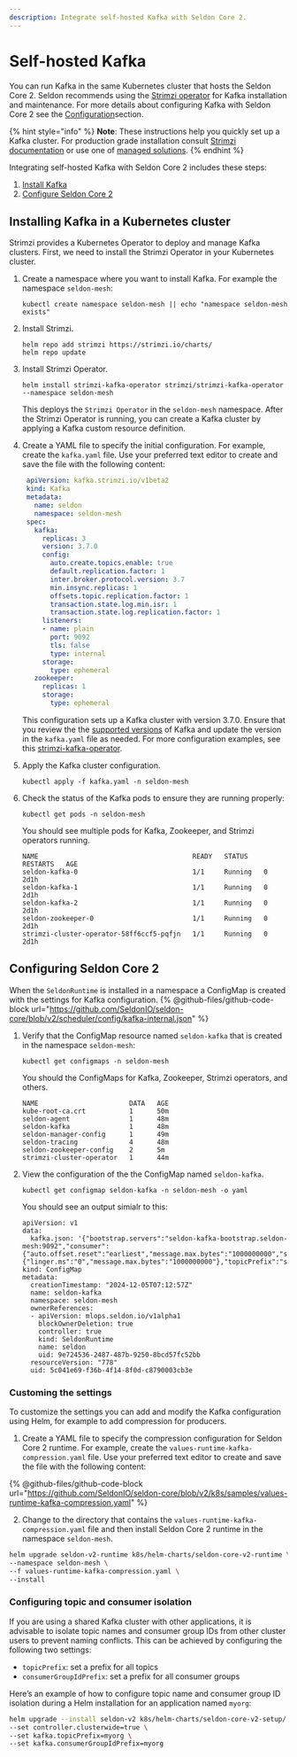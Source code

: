 ```yaml
---
description: Integrate self-hosted Kafka with Seldon Core 2.
---
```

# Self-hosted Kafka

You can run Kafka in the same Kubernetes cluster that hosts the Seldon Core 2. Seldon recommends using the [Strimzi operator](https://strimzi.io/docs/operators/latest/deploying) for Kafka installation and maintenance. For more details about configuring Kafka with Seldon Core 2 see the [Configuration](../../getting-started/configuration.md)section.

{% hint style="info" %}
**Note**: These instructions help you quickly set up a Kafka cluster. For production grade installation consult [Strimzi documentation](https://strimzi.io/documentation/) or use one of [managed solutions](../production-environment/#managed-kafka). 
{% endhint %}

Integrating self-hosted Kafka with Seldon Core 2 includes these steps:

1. [Install Kafka](self-hosted-kafka.md#installing-kafka-in-a-kubernetes-cluster)
2. [Configure Seldon Core 2](self-hosted-kafka.md#configuring-seldon-core-2)

## Installing Kafka in a Kubernetes cluster

Strimzi provides a Kubernetes Operator to deploy and manage Kafka clusters. First, we need to install the Strimzi Operator in your Kubernetes cluster.

1.  Create a namespace where you want to install Kafka. For example the namespace `seldon-mesh`:

    ```
    kubectl create namespace seldon-mesh || echo "namespace seldon-mesh exists"
    ```
2.  Install Strimzi.

    ```
    helm repo add strimzi https://strimzi.io/charts/
    helm repo update
    ```
3.  Install Strimzi Operator.

    ```
    helm install strimzi-kafka-operator strimzi/strimzi-kafka-operator --namespace seldon-mesh
    ```

    This deploys the `Strimzi Operator` in the `seldon-mesh` namespace. After the Strimzi Operator is running, you can create a Kafka cluster by applying a Kafka custom resource definition.
4.  Create a YAML file to specify the initial configuration. For example, create the `kafka.yaml` file. Use your preferred text editor to create and save the file with the following content:

    ```yaml
     apiVersion: kafka.strimzi.io/v1beta2
     kind: Kafka
     metadata:
       name: seldon
       namespace: seldon-mesh
     spec:
       kafka:
         replicas: 3
         version: 3.7.0
         config:
           auto.create.topics.enable: true
           default.replication.factor: 1
           inter.broker.protocol.version: 3.7
           min.insync.replicas: 1
           offsets.topic.replication.factor: 1
           transaction.state.log.min.isr: 1
           transaction.state.log.replication.factor: 1
         listeners:
         - name: plain
           port: 9092
           tls: false
           type: internal
         storage:
           type: ephemeral
       zookeeper:
         replicas: 1
         storage:
           type: ephemeral
    ```

    This configuration sets up a Kafka cluster with version 3.7.0. Ensure that you review the the [supported versions](https://strimzi.io/downloads/) of Kafka and update the version in the `kafka.yaml` file as needed. For more configuration examples, see this [strimzi-kafka-operator](https://github.com/strimzi/strimzi-kafka-operator/tree/main/examples/kafka).

5.  Apply the Kafka cluster configuration.

    ```
    kubectl apply -f kafka.yaml -n seldon-mesh
    ```
6.  Check the status of the Kafka pods to ensure they are running properly:

    ```
    kubectl get pods -n seldon-mesh
    ```

    You should see multiple pods for Kafka, Zookeeper, and Strimzi operators running.

    ```
    NAME                                       READY   STATUS    RESTARTS   AGE
    seldon-kafka-0                             1/1     Running   0          2d1h
    seldon-kafka-1                             1/1     Running   0          2d1h
    seldon-kafka-2                             1/1     Running   0          2d1h
    seldon-zookeeper-0                         1/1     Running   0          2d1h
    strimzi-cluster-operator-58ff6ccf5-pqfjn   1/1     Running   0          2d1h
    ```

## Configuring Seldon Core 2

When the `SeldonRuntime` is installed in a namespace a ConfigMap is created with the
settings for Kafka configuration.
{% @github-files/github-code-block url="https://github.com/SeldonIO/seldon-core/blob/v2/scheduler/config/kafka-internal.json" %} 

1. Verify that the ConfigMap resource named `seldon-kafka` that is created in the namespace `seldon-mesh`:

    ```
    kubectl get configmaps -n seldon-mesh
    ```

    You should the ConfigMaps for Kafka, Zookeeper, Strimzi operators, and others.

    ```
    NAME                       DATA   AGE
    kube-root-ca.crt           1      50m
    seldon-agent               1      48m
    seldon-kafka               1      48m
    seldon-manager-config      1      49m
    seldon-tracing             4      48m
    seldon-zookeeper-config    2      5m
    strimzi-cluster-operator   1      44m
    ```
2. View the configuration of the the ConfigMap named `seldon-kafka`.

    ```
    kubectl get configmap seldon-kafka -n seldon-mesh -o yaml
    ```

    You should see an output simialr to this:

    ```
    apiVersion: v1
    data:
      kafka.json: '{"bootstrap.servers":"seldon-kafka-bootstrap.seldon-mesh:9092","consumer":{"auto.offset.reset":"earliest","message.max.bytes":"1000000000","session.timeout.ms":"6000","topic.metadata.propagation.max.ms":"300000"},"producer":{"linger.ms":"0","message.max.bytes":"1000000000"},"topicPrefix":"seldon"}'
    kind: ConfigMap
    metadata:
      creationTimestamp: "2024-12-05T07:12:57Z"
      name: seldon-kafka
      namespace: seldon-mesh
      ownerReferences:
      - apiVersion: mlops.seldon.io/v1alpha1
        blockOwnerDeletion: true
        controller: true
        kind: SeldonRuntime
        name: seldon
        uid: 9e724536-2487-487b-9250-8bcd57fc52bb
      resourceVersion: "778"
      uid: 5c041e69-f36b-4f14-8f0d-c8790003cb3e
    ``` 

### Customing the settings

To customize the settings you can add and modify the Kafka configuration using Helm, for example to add compression for producers.


1. Create a YAML file to specify the compression configuration for Seldon Core 2 runtime. For example, create the `values-runtime-kafka-compression.yaml` file. Use your preferred text editor to create and save the file with the following content:

{% @github-files/github-code-block url="https://github.com/SeldonIO/seldon-core/blob/v2/k8s/samples/values-runtime-kafka-compression.yaml" %}

2. Change to the directory that contains the `values-runtime-kafka-compression.yaml` file and then install Seldon Core 2 runtime in the namespace `seldon-mesh`.

  ```bash
  helm upgrade seldon-v2-runtime k8s/helm-charts/seldon-core-v2-runtime \
  --namespace seldon-mesh \
  --f values-runtime-kafka-compression.yaml \
  --install
  ```
### Configuring topic and consumer isolation

If you are using a shared Kafka cluster with other applications, it is advisable to isolate topic names and consumer group IDs from other cluster users to prevent naming conflicts. This can be achieved by configuring the following two settings:

* `topicPrefix`: set a prefix for all topics
* `consumerGroupIdPrefix`: set a prefix for all consumer groups

Here’s an example of how to configure topic name and consumer group ID isolation during a Helm installation for an application named `myorg`:

```bash
helm upgrade --install seldon-v2 k8s/helm-charts/seldon-core-v2-setup/ -n seldon-mesh \
--set controller.clusterwide=true \
--set kafka.topicPrefix=myorg \
--set kafka.consumerGroupIdPrefix=myorg
```


